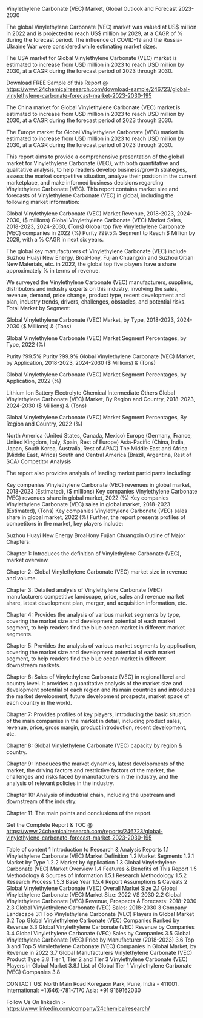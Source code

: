 Vinylethylene Carbonate (VEC) Market, Global Outlook and Forecast 2023-2030

The global Vinylethylene Carbonate (VEC) market was valued at US$ million in 2022 and is projected to reach US$ million by 2029, at a CAGR of % during the forecast period. The influence of COVID-19 and the Russia-Ukraine War were considered while estimating market sizes.

The USA market for Global Vinylethylene Carbonate (VEC) market is estimated to increase from USD million in 2023 to reach USD million by 2030, at a CAGR during the forecast period of 2023 through 2030.

Download FREE Sample of this Report @ https://www.24chemicalresearch.com/download-sample/246723/global-vinylethylene-carbonate-forecast-market-2023-2030-195

The China market for Global Vinylethylene Carbonate (VEC) market is estimated to increase from USD million in 2023 to reach USD million by 2030, at a CAGR during the forecast period of 2023 through 2030.

The Europe market for Global Vinylethylene Carbonate (VEC) market is estimated to increase from USD million in 2023 to reach USD million by 2030, at a CAGR during the forecast period of 2023 through 2030.

This report aims to provide a comprehensive presentation of the global market for Vinylethylene Carbonate (VEC), with both quantitative and qualitative analysis, to help readers develop business/growth strategies, assess the market competitive situation, analyze their position in the current marketplace, and make informed business decisions regarding Vinylethylene Carbonate (VEC). This report contains market size and forecasts of Vinylethylene Carbonate (VEC) in global, including the following market information:

Global Vinylethylene Carbonate (VEC) Market Revenue, 2018-2023, 2024-2030, ($ millions)
Global Vinylethylene Carbonate (VEC) Market Sales, 2018-2023, 2024-2030, (Tons)
Global top five Vinylethylene Carbonate (VEC) companies in 2022 (%)
Purity ?99.5% Segment to Reach $ Million by 2029, with a % CAGR in next six years.

The global key manufacturers of Vinylethylene Carbonate (VEC) include Suzhou Huayi New Energy, BroaHony, Fujian Chuangxin and Suzhou Qitian New Materials, etc. in 2022, the global top five players have a share approximately % in terms of revenue.

We surveyed the Vinylethylene Carbonate (VEC) manufacturers, suppliers, distributors and industry experts on this industry, involving the sales, revenue, demand, price change, product type, recent development and plan, industry trends, drivers, challenges, obstacles, and potential risks. Total Market by Segment:

Global Vinylethylene Carbonate (VEC) Market, by Type, 2018-2023, 2024-2030 ($ Millions) & (Tons)

Global Vinylethylene Carbonate (VEC) Market Segment Percentages, by Type, 2022 (%)

Purity ?99.5%
Purity ?99.9%
Global Vinylethylene Carbonate (VEC) Market, by Application, 2018-2023, 2024-2030 ($ Millions) & (Tons)

Global Vinylethylene Carbonate (VEC) Market Segment Percentages, by Application, 2022 (%)

Lithium Ion Battery Electrolyte
Chemical Intermediate
Others
Global Vinylethylene Carbonate (VEC) Market, By Region and Country, 2018-2023, 2024-2030 ($ Millions) & (Tons)

Global Vinylethylene Carbonate (VEC) Market Segment Percentages, By Region and Country, 2022 (%)

North America (United States, Canada, Mexico)
Europe (Germany, France, United Kingdom, Italy, Spain, Rest of Europe)
Asia-Pacific (China, India, Japan, South Korea, Australia, Rest of APAC)
The Middle East and Africa (Middle East, Africa)
South and Central America (Brazil, Argentina, Rest of SCA)
Competitor Analysis

The report also provides analysis of leading market participants including:

Key companies Vinylethylene Carbonate (VEC) revenues in global market, 2018-2023 (Estimated), ($ millions)
Key companies Vinylethylene Carbonate (VEC) revenues share in global market, 2022 (%)
Key companies Vinylethylene Carbonate (VEC) sales in global market, 2018-2023 (Estimated), (Tons)
Key companies Vinylethylene Carbonate (VEC) sales share in global market, 2022 (%)
Further, the report presents profiles of competitors in the market, key players include:

Suzhou Huayi New Energy
BroaHony
Fujian Chuangxin
Outline of Major Chapters:

Chapter 1: Introduces the definition of Vinylethylene Carbonate (VEC), market overview.

Chapter 2: Global Vinylethylene Carbonate (VEC) market size in revenue and volume.

Chapter 3: Detailed analysis of Vinylethylene Carbonate (VEC) manufacturers competitive landscape, price, sales and revenue market share, latest development plan, merger, and acquisition information, etc.

Chapter 4: Provides the analysis of various market segments by type, covering the market size and development potential of each market segment, to help readers find the blue ocean market in different market segments.

Chapter 5: Provides the analysis of various market segments by application, covering the market size and development potential of each market segment, to help readers find the blue ocean market in different downstream markets.

Chapter 6: Sales of Vinylethylene Carbonate (VEC) in regional level and country level. It provides a quantitative analysis of the market size and development potential of each region and its main countries and introduces the market development, future development prospects, market space of each country in the world.

Chapter 7: Provides profiles of key players, introducing the basic situation of the main companies in the market in detail, including product sales, revenue, price, gross margin, product introduction, recent development, etc.

Chapter 8: Global Vinylethylene Carbonate (VEC) capacity by region & country.

Chapter 9: Introduces the market dynamics, latest developments of the market, the driving factors and restrictive factors of the market, the challenges and risks faced by manufacturers in the industry, and the analysis of relevant policies in the industry.

Chapter 10: Analysis of industrial chain, including the upstream and downstream of the industry.

Chapter 11: The main points and conclusions of the report.

Get the Complete Report & TOC @ https://www.24chemicalresearch.com/reports/246723/global-vinylethylene-carbonate-forecast-market-2023-2030-195

Table of content
1 Introduction to Research & Analysis Reports
1.1 Vinylethylene Carbonate (VEC) Market Definition
1.2 Market Segments
1.2.1 Market by Type
1.2.2 Market by Application
1.3 Global Vinylethylene Carbonate (VEC) Market Overview
1.4 Features & Benefits of This Report
1.5 Methodology & Sources of Information
1.5.1 Research Methodology
1.5.2 Research Process
1.5.3 Base Year
1.5.4 Report Assumptions & Caveats
2 Global Vinylethylene Carbonate (VEC) Overall Market Size
2.1 Global Vinylethylene Carbonate (VEC) Market Size: 2022 VS 2030
2.2 Global Vinylethylene Carbonate (VEC) Revenue, Prospects & Forecasts: 2018-2030
2.3 Global Vinylethylene Carbonate (VEC) Sales: 2018-2030
3 Company Landscape
3.1 Top Vinylethylene Carbonate (VEC) Players in Global Market
3.2 Top Global Vinylethylene Carbonate (VEC) Companies Ranked by Revenue
3.3 Global Vinylethylene Carbonate (VEC) Revenue by Companies
3.4 Global Vinylethylene Carbonate (VEC) Sales by Companies
3.5 Global Vinylethylene Carbonate (VEC) Price by Manufacturer (2018-2023)
3.6 Top 3 and Top 5 Vinylethylene Carbonate (VEC) Companies in Global Market, by Revenue in 2022
3.7 Global Manufacturers Vinylethylene Carbonate (VEC) Product Type
3.8 Tier 1, Tier 2 and Tier 3 Vinylethylene Carbonate (VEC) Players in Global Market
3.8.1 List of Global Tier 1 Vinylethylene Carbonate (VEC) Companies
3.8

CONTACT US:
North Main Road Koregaon Park, Pune, India - 411001.
International: +1(646)-781-7170
Asia: +91 9169162030

Follow Us On linkedin :- https://www.linkedin.com/company/24chemicalresearch/

